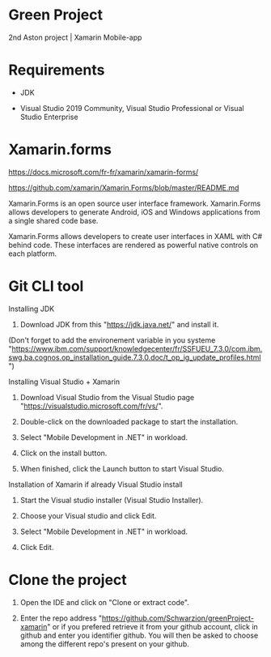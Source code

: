 # Green Project
2nd Aston project | Xamarin Mobile-app

# Requirements

- JDK

- Visual Studio 2019 Community, Visual Studio Professional or Visual Studio Enterprise

# Xamarin.forms

https://docs.microsoft.com/fr-fr/xamarin/xamarin-forms/

https://github.com/xamarin/Xamarin.Forms/blob/master/README.md

Xamarin.Forms is an open source user interface framework. Xamarin.Forms allows developers to generate Android, iOS and Windows applications from a single shared code base.

Xamarin.Forms allows developers to create user interfaces in XAML with C# behind code. These interfaces are rendered as powerful native controls on each platform.

# Git CLI tool

Installing JDK 

1. Download JDK from this "https://jdk.java.net/" and install it.

(Don't forget to add the environement variable in you systeme "https://www.ibm.com/support/knowledgecenter/fr/SSFUEU_7.3.0/com.ibm.swg.ba.cognos.op_installation_guide.7.3.0.doc/t_op_ig_update_profiles.html")


Installing Visual Studio + Xamarin

1. Download Visual Studio from the Visual Studio page "https://visualstudio.microsoft.com/fr/vs/".

2. Double-click on the downloaded package to start the installation.

3. Select "Mobile Development in .NET" in workload.

4. Click on the install button.

5. When finished, click the Launch button to start Visual Studio.


Installation of Xamarin if already Visual Studio install

1. Start the Visual studio installer (Visual Studio Installer).

2. Choose your Visual studio and click Edit.

3. Select "Mobile Development in .NET" in workload.

4. Click Edit.


# Clone the project

1. Open the IDE and click on "Clone or extract code".

2. Enter the repo address "https://github.com/Schwarzion/greenProject-xamarin" or if you prefered retrieve it from your github account, click in github and enter you identifier github. You will then be asked to choose among the different repo's present on your github.

